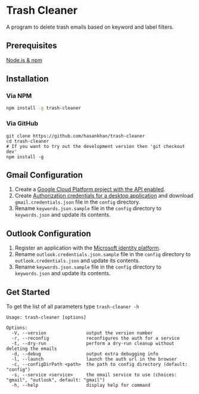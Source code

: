 # Trash Cleaner

A program to delete trash emails based on keyword and label filters.

## Prerequisites

[Node.js & npm](https://docs.npmjs.com/downloading-and-installing-node-js-and-npm)

## Installation 

### Via NPM
```bash
npm install -g trash-cleaner
```
### Via GitHub
```
git clone https://github.com/hasankhan/trash-cleaner
cd trash-cleaner
# If you want to try out the development version then 'git checkout dev'
npm install -g
```

## Gmail Configuration
1. Create a [Google Cloud Platform project with the API enabled](https://developers.google.com/workspace/guides/create-project).
2. Create [Authorization credentials for a desktop application](https://developers.google.com/workspace/guides/create-credentials) and download `gmail.credentials.json` file in the `config` directory.
3. Rename `keywords.json.sample` file in the `config` directory to `keywords.json` and update its contents.

## Outlook Configuration
1. Register an application with the [Microsoft identity platform](https://docs.microsoft.com/en-us/azure/active-directory/develop/quickstart-register-app).
2. Rename `outlook.credentials.json.sample` file in the `config` directory to `outlook.credentials.json` and update its contents.
3. Rename `keywords.json.sample` file in the `config` directory to `keywords.json` and update its contents.

## Get Started
To get the list of all parameters type `trash-cleaner -h`

```
Usage: trash-cleaner [options]

Options:
  -V, --version               output the version number
  -r, --reconfig              reconfigures the auth for a service
  -t, --dry-run               perform a dry-run cleanup without deleting the emails
  -d, --debug                 output extra debugging info
  -l, --launch                launch the auth url in the browser
  -c, --configDirPath <path>  the path to config directory (default: "config")
  -s, --service <service>     the email service to use (choices: "gmail", "outlook", default: "gmail")
  -h, --help                  display help for command
```